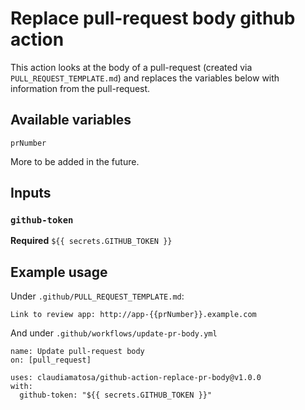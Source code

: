# Replace pull-request body github action

This action looks at the body of a pull-request (created via `PULL_REQUEST_TEMPLATE.md`)
and replaces the variables below with information from the pull-request.

## Available variables

`prNumber`

More to be added in the future.

## Inputs

### `github-token`

**Required** `${{ secrets.GITHUB_TOKEN }}`

## Example usage

Under `.github/PULL_REQUEST_TEMPLATE.md`:

```
Link to review app: http://app-{{prNumber}}.example.com
```

And under `.github/workflows/update-pr-body.yml`

```
name: Update pull-request body
on: [pull_request]

uses: claudiamatosa/github-action-replace-pr-body@v1.0.0
with:
  github-token: "${{ secrets.GITHUB_TOKEN }}"
```
